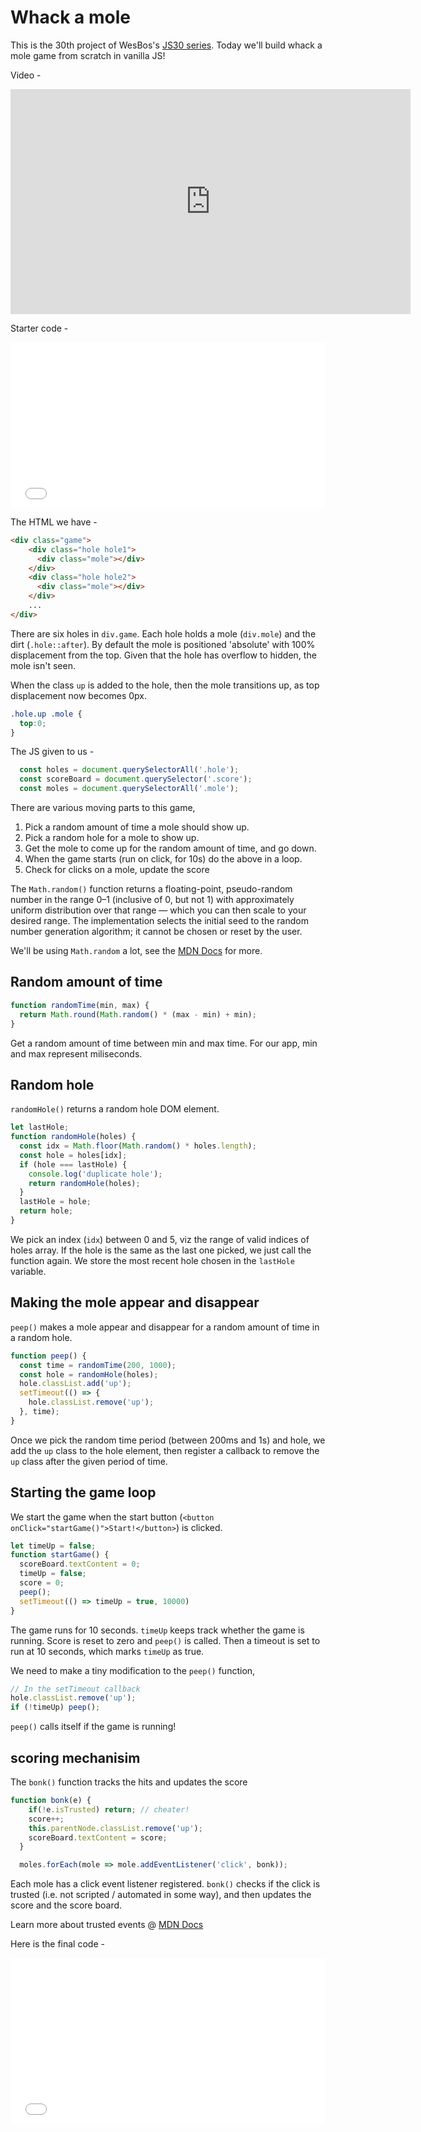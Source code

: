 # Whack a mole

This is the 30th project of WesBos's [JS30 series](https://javascript30.com).
Today we'll build whack a mole game from scratch in vanilla JS!

Video -

<iframe width="640" height="360" src="https://www.youtube.com/embed/toNFfAaWghU?rel=0" frameborder="0" allow="autoplay; encrypted-media" allowfullscreen></iframe>

Starter code -

<iframe height='265' scrolling='no' title='JS30-30-WhackMole-a' src='//codepen.io/deepakkarki/embed/pKQqwZ/?height=265&theme-id=dark&default-tab=html,result&embed-version=2' frameborder='no' allowtransparency='true' allowfullscreen='true' style='width: 100%;'>See the Pen <a href='https://codepen.io/deepakkarki/pen/pKQqwZ/'>JS30-30-WhackMole-a</a> by Deepak Karki (<a href='https://codepen.io/deepakkarki'>@deepakkarki</a>) on <a href='https://codepen.io'>CodePen</a>.
</iframe>


The HTML we have -

```html
<div class="game">
    <div class="hole hole1">
      <div class="mole"></div>
    </div>
    <div class="hole hole2">
      <div class="mole"></div>
    </div>
    ...
</div>
```

There are six holes in `div.game`. Each hole holds a mole (`div.mole`) and the dirt (`.hole::after`). By default the mole is positioned 'absolute' with 100% displacement from the top. Given that the hole has overflow to hidden, the mole isn't seen. 

When the class `up` is added to the hole, then the mole transitions up, as top displacement now becomes 0px.

```css
.hole.up .mole {
  top:0;
}
```

The JS given to us -

```js
  const holes = document.querySelectorAll('.hole');
  const scoreBoard = document.querySelector('.score');
  const moles = document.querySelectorAll('.mole');
```


There are various moving parts to this game,

1. Pick a random amount of time a mole should show up.
2. Pick a random hole for a mole to show up.
3. Get the mole to come up for the random amount of time, and go down.
4. When the game starts (run on click, for 10s) do the above in a loop.
5. Check for clicks on a mole, update the score

The `Math.random()` function returns a floating-point, pseudo-random number in the range 0–1 (inclusive of 0, but not 1) with approximately uniform distribution over that range — which you can then scale to your desired range. The implementation selects the initial seed to the random number generation algorithm; it cannot be chosen or reset by the user.

We'll be using `Math.random` a lot, see the [MDN Docs](https://developer.mozilla.org/en-US/docs/Web/JavaScript/Reference/Global_Objects/Math/random) for more.

## Random amount of time

```js
function randomTime(min, max) {
  return Math.round(Math.random() * (max - min) + min);
}
```

Get a random amount of time between min and max time. For our app, min and max represent miliseconds.


## Random hole

`randomHole()` returns a random hole DOM element.

```js
let lastHole;
function randomHole(holes) {
  const idx = Math.floor(Math.random() * holes.length);
  const hole = holes[idx];
  if (hole === lastHole) {
    console.log('duplicate hole');
    return randomHole(holes);
  }
  lastHole = hole;
  return hole;
}
```

We pick an index (`idx`) between 0 and 5, viz the range of valid indices of holes array. If the hole is the same as the last one picked, we just call the function again. We store the most recent hole chosen in the `lastHole` variable.


## Making the mole appear and disappear

`peep()` makes a mole appear and disappear for a random amount of time in a random hole.

```js
function peep() {
  const time = randomTime(200, 1000);
  const hole = randomHole(holes);
  hole.classList.add('up');
  setTimeout(() => {
    hole.classList.remove('up');
  }, time);
}
```

Once we pick the random time period (between 200ms and 1s) and hole, we add the `up` class to the hole element, then register a callback to remove the `up` class after the given period of time.


## Starting the game loop

We start the game when the start button (`<button onClick="startGame()">Start!</button>`) is clicked.

```js
let timeUp = false;
function startGame() {
  scoreBoard.textContent = 0;
  timeUp = false;
  score = 0;
  peep();
  setTimeout(() => timeUp = true, 10000)
}
```

The game runs for 10 seconds. `timeUp` keeps track whether the game is running. Score is reset to zero and `peep()` is called. Then a timeout is set to run at 10 seconds, which marks `timeUp` as true.

We need to make a tiny modification to the `peep()` function,

```js
// In the setTimeout callback
hole.classList.remove('up');
if (!timeUp) peep();
```

`peep()` calls itself if the game is running!


## scoring mechanisim

The `bonk()` function tracks the hits and updates the score

```js
function bonk(e) {
    if(!e.isTrusted) return; // cheater!
    score++;
    this.parentNode.classList.remove('up');
    scoreBoard.textContent = score;
  }

  moles.forEach(mole => mole.addEventListener('click', bonk));
```

Each mole has a click event listener registered. `bonk()` checks if the click is trusted (i.e. not scripted / automated in some way), and then updates the score and the score board.

Learn more about trusted events @ [MDN Docs](https://developer.mozilla.org/en-US/docs/Web/API/Event/isTrusted)


Here is the final code -

<iframe height='265' scrolling='no' title='JS30-30-WhackMole-b' src='//codepen.io/deepakkarki/embed/qKQvWx/?height=265&theme-id=dark&default-tab=js,result&embed-version=2' frameborder='no' allowtransparency='true' allowfullscreen='true' style='width: 100%;'>See the Pen <a href='https://codepen.io/deepakkarki/pen/qKQvWx/'>JS30-30-WhackMole-b</a> by Deepak Karki (<a href='https://codepen.io/deepakkarki'>@deepakkarki</a>) on <a href='https://codepen.io'>CodePen</a>.
</iframe>
